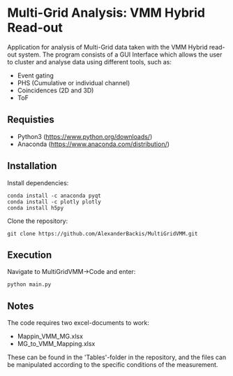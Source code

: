 # Multi-Grid Analysis: VMM Hybrid Read-out 

Application for analysis of Multi-Grid data taken with the VMM Hybrid read-out system.
The program consists of a GUI Interface which allows the user to cluster and analyse data using different tools, such as:

- Event gating
- PHS (Cumulative or individual channel)
- Coincidences (2D and 3D)
- ToF

## Requisties
- Python3 (https://www.python.org/downloads/)
- Anaconda (https://www.anaconda.com/distribution/)

## Installation
Install dependencies:
```
conda install -c anaconda pyqt 
conda install -c plotly plotly
conda install h5py
```

Clone the repository:
```
git clone https://github.com/AlexanderBackis/MultiGridVMM.git
```

## Execution
Navigate to MultiGridVMM->Code and enter:
```
python main.py
```
## Notes

The code requires two excel-documents to work:
- Mappin_VMM_MG.xlsx
- MG_to_VMM_Mapping.xlsx

These can be found in the 'Tables'-folder in the repository, and the files can be manipulated according to the specific conditions of the measurement.
